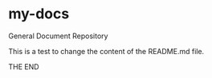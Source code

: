 # my-docs
General Document Repository

This is a test to change the content of the README.md file.

THE END
